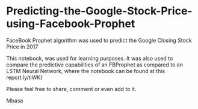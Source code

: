 # Predicting-the-Google-Stock-Price-using-Facebook-Prophet
FaceBook Prophet algorithm was used to predict the Google Closing Stock Price in 2017

This notebook, was used for learning purposes. It was also used to compare the predictive capabilities of an FBProphet as compared to an LSTM Neural Network, where the notebook can be found at this repo(t.ly/tiWK)

Please feel free to share, comment or even add to it.

Mbasa

